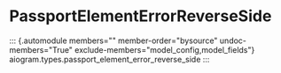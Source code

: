 # PassportElementErrorReverseSide

::: {.automodule members="" member-order="bysource" undoc-members="True" exclude-members="model_config,model_fields"}
aiogram.types.passport_element_error_reverse_side
:::
